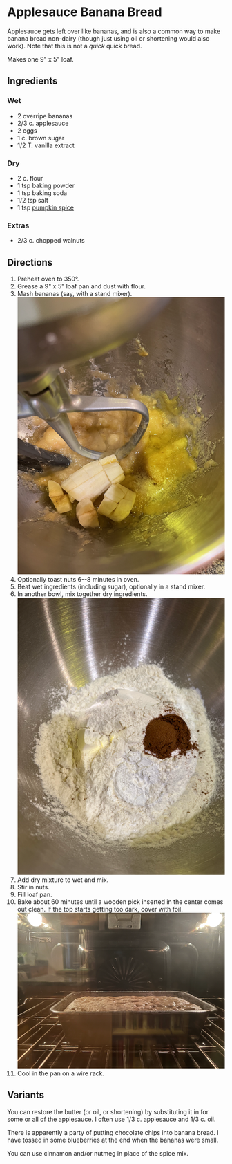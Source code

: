[KitchenAid]: ../indices/kitchenAid.html
[photographed]: ../indices/photographed.html

# Applesauce Banana Bread

Applesauce gets left over like bananas, and is also a common way to make banana bread non-dairy (though just using oil or shortening would also work).  Note that this is not a *quick* quick bread.

Makes one 9" x 5" loaf.

## Ingredients

### Wet

* 2 overripe bananas
* 2/3 c. applesauce
* 2 eggs
* 1 c. brown sugar
* 1/2 T. vanilla extract

### Dry

* 2 c. flour
* 1 tsp baking powder
* 1 tsp baking soda
* 1/2 tsp salt
* 1 tsp [pumpkin spice](../appetizers/pumpkinSpice.md)

### Extras

* 2/3 c. chopped walnuts

## Directions

1. Preheat oven to 350°.
2. Grease a 9" x 5" loaf pan and dust with flour.
3. Mash bananas (say, with a stand mixer).
   ![mash bananas](../images/bananabread1.png)
4. Optionally toast nuts 6--8 minutes in oven.
5. Beat wet ingredients (including sugar), optionally in a stand mixer.
6. In another bowl, mix together dry ingredients.
   ![mix dry](../images/bananabread2.png)
7. Add dry mixture to wet and mix.
8. Stir in nuts.
9. Fill loaf pan.
10. Bake about 60 minutes until a wooden pick inserted in the center comes out clean.  If the top starts getting too dark, cover with foil.
   ![bake](../images/bananabread3.png)
11. Cool in the pan on a wire rack.

## Variants

You can restore the butter (or oil, or shortening) by substituting it in for some or all of the applesauce.  I often use 1/3 c. applesauce and 1/3 c. oil.

There is apparently a party of putting chocolate chips into banana bread.  I have tossed in some blueberries at the end when the bananas were small.

You can use cinnamon and/or nutmeg in place of the spice mix.
